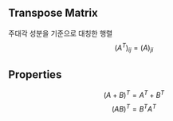 ## Transpose Matrix
주대각 성분을 기준으로 대칭한 행렬
$$
(A^T)_{ij} = (A)_{ji}
$$
## Properties
$$
(A+B)^T = A^T + B^T
$$
$$
(AB)^T = B^TA^T
$$
